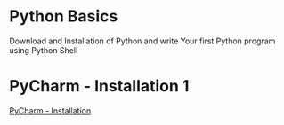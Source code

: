 # Python Basics

Download and Installation of Python and write Your first Python program using Python Shell 


# PyCharm - Installation 1

[PyCharm - Installation](https://www.youtube.com/watch?v=FdfrP26YMjM&list=PLseUFwYupF8xLUgeCbmzhLPHSdn81qWH7)






